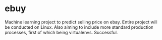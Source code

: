 # ebuy
Machine learning project to predict selling price on ebay.
Entire project will be conducted on Linux.
Also aiming to include more standard production processes,
first of which being virtualenvs. Successful.
